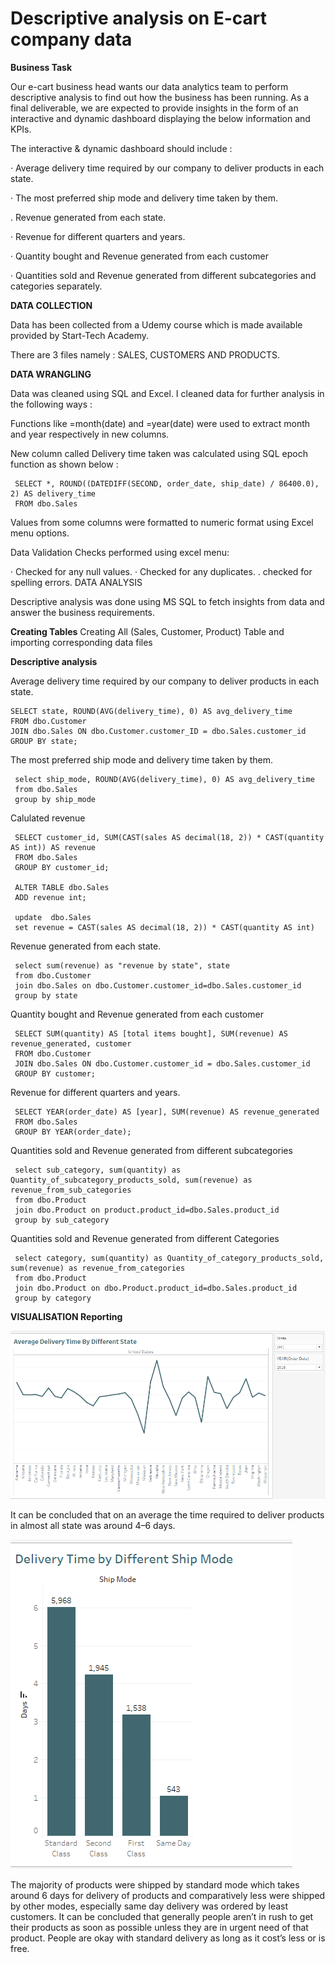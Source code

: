 # Descriptive analysis on E-cart company data
**Business Task**

Our e-cart business head wants our data analytics team to perform descriptive analysis to find out how the business has been running. As a final deliverable, we are expected to provide insights in the form of an interactive and dynamic dashboard displaying the below information and KPIs.

The interactive & dynamic dashboard should include :

· Average delivery time required by our company to deliver products in each state.

· The most preferred ship mode and delivery time taken by them.

.  Revenue generated from each state. 

· Revenue for different quarters and years.

· Quantity bought and Revenue generated from each customer

· Quantities sold and Revenue generated from different subcategories and categories separately.

**DATA COLLECTION**

Data has been collected from a Udemy course which is made available provided by Start-Tech Academy.

There are 3 files namely : SALES, CUSTOMERS AND PRODUCTS.

**DATA WRANGLING**

Data was cleaned using SQL and Excel. I cleaned data for further analysis in the following ways :

Functions like =month(date) and =year(date) were used to extract month and year respectively in new columns.

New column called Delivery time taken was calculated using SQL epoch function as shown below :

     SELECT *, ROUND((DATEDIFF(SECOND, order_date, ship_date) / 86400.0), 2) AS delivery_time
     FROM dbo.Sales

Values from some columns were formatted to numeric format using Excel menu options.

Data Validation Checks performed using excel menu:

· Checked for any null values.
· Checked for any duplicates.
. checked for spelling errors.
DATA ANALYSIS

Descriptive analysis was done using MS SQL to fetch insights from data and answer the business requirements.

**Creating Tables**
Creating All (Sales, Customer, Product) Table and importing corresponding data files

**Descriptive analysis**

Average delivery time required by our company to deliver products in each state.

    SELECT state, ROUND(AVG(delivery_time), 0) AS avg_delivery_time
    FROM dbo.Customer
    JOIN dbo.Sales ON dbo.Customer.customer_ID = dbo.Sales.customer_id
    GROUP BY state;
    
The most preferred ship mode and delivery time taken by them.

     select ship_mode, ROUND(AVG(delivery_time), 0) AS avg_delivery_time
     from dbo.Sales
     group by ship_mode
Calulated revenue 

     SELECT customer_id, SUM(CAST(sales AS decimal(18, 2)) * CAST(quantity AS int)) AS revenue
     FROM dbo.Sales
     GROUP BY customer_id;          
     
     ALTER TABLE dbo.Sales
     ADD revenue int;
     
     update  dbo.Sales
     set revenue = CAST(sales AS decimal(18, 2)) * CAST(quantity AS int)

Revenue generated from each state.

     select sum(revenue) as "revenue by state", state
     from dbo.Customer
     join dbo.Sales on dbo.Customer.customer_id=dbo.Sales.customer_id
     group by state

Quantity bought and Revenue generated from each customer

     SELECT SUM(quantity) AS [total items bought], SUM(revenue) AS revenue_generated, customer
     FROM dbo.Customer
     JOIN dbo.Sales ON dbo.Customer.customer_id = dbo.Sales.customer_id
     GROUP BY customer;

Revenue for different quarters and years.

     SELECT YEAR(order_date) AS [year], SUM(revenue) AS revenue_generated
     FROM dbo.Sales
     GROUP BY YEAR(order_date);
     
Quantities sold and Revenue generated from different subcategories

     select sub_category, sum(quantity) as Quantity_of_subcategory_products_sold, sum(revenue) as revenue_from_sub_categories
     from dbo.Product
     join dbo.Product on product.product_id=dbo.Sales.product_id
     group by sub_category

Quantities sold and Revenue generated from different Categories
   
     select category, sum(quantity) as Quantity_of_category_products_sold, sum(revenue) as revenue_from_categories
     from dbo.Product
     join dbo.Product on dbo.Product.product_id=dbo.Sales.product_id
     group by category
     
**VISUALISATION Reporting**

<img src = "https://github.com/nchikhalkar/TableauProjects/blob/main/Screenshots/Avg-Del-TIme.png">

It can be concluded that on an average the time required to deliver products in almost all state was around 4–6 days.

<img src = "https://github.com/nchikhalkar/TableauProjects/blob/main/Screenshots/Ship%20Mode.png">

The majority of products were shipped by standard mode which takes around 6 days for delivery of products and comparatively less were shipped by other modes, especially same day delivery was ordered by least customers. It can be concluded that generally people aren’t in rush to get their products as soon as possible unless they are in urgent need of that product. People are okay with standard delivery as long as it cost’s less or is free.

